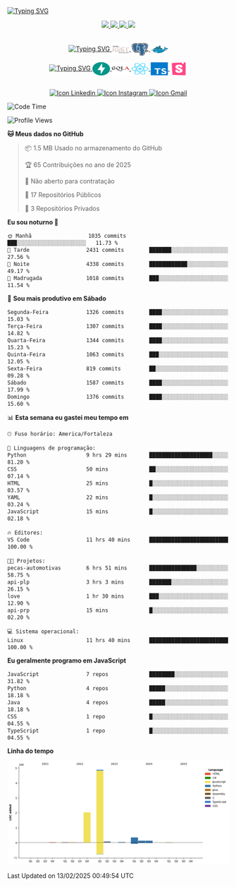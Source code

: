 <a href="https://github.com/alcides07">
    
![Typing SVG](https://readme-typing-svg.herokuapp.com/?color=FFFFFF&size=50&center=true&vCenter=true&width=2200&height=100&color=EC90EF&lines=\o/+Eaaee!+Me+chamo+Alcides!;Sou+desenvolvedor+backend+:%29)

<div align = "center">
    <a href = "https://github.com/alcides07">
    <img height = "180em" src = "https://github-readme-stats-alcides07.vercel.app/api?username=alcides07&show_icons=true&theme=radical&include_all_commits=true&count_private=true&hide=contribs&locale=pt-br&border_radius=10&title_color=EC90EF&text_color=EFEFEF&icon_color=EBFC87"/>
    <img height = "180em" src = "https://github-readme-stats-alcides07.vercel.app/api/top-langs/?username=alcides07&langs_count=10&layout=compact&theme=radical&locale=pt-br&border_radius=12&title_color=EC90EF&text_color=EFEFEF"/>
    <img heght = "180em" src = "https://streak-stats.demolab.com?user=alcides07&theme=radical&border_radius=10&locale=pt_BR&date_format=j%2Fn%5B%2FY%5D&card_width=750&dates=EFEFEF&sideLabels=EC90EF&sideNums=EC90EF&border=EFEFEF&fire=EC90EF&currStreakNum=EC90EF&currStreakLabel=EC90EF&ring=EC90EF&stroke=EFEFEF"/>
    <img heght = "180em" src = "https://github-readme-stats-alcides07.vercel.app/api/wakatime?username=alcides07&theme=radical&border_radius=5&title_color=EC90EF&text_color=EFEFEF&langs_count=5&custom_title=Tempo%20de%20uso%20(7%20%C3%BAltimos%20dias)"/>
</div>
   
<div style = "display: inline_block" align="center"><br>
   <a href="https://github.com/alcides07">
       
   ![Typing SVG](https://readme-typing-svg.herokuapp.com/?color=FFFFFF&size=35&center=true&vCenter=true&width=2200&height=100&color=EC90EF&lines=Trabalhando+atualmente+com:)
    <img align = "center" alt = "Alcides-Django-REST" height = "30" width = "40" src = "https://github.com/devicons/devicon/blob/master/icons/djangorest/djangorest-original-wordmark.svg">
    <img align = "center" alt = "Alcides-PostgreSQL" height = "30" width = "40" src = "https://github.com/devicons/devicon/blob/master/icons/postgresql/postgresql-original.svg">
    <img align = "center" alt = "Alcides-Docker" height = "30" width = "40" src = "https://github.com/devicons/devicon/blob/master/icons/docker/docker-original.svg">
    
   ![Typing SVG](https://readme-typing-svg.herokuapp.com/?color=FFFFFF&size=35&center=true&vCenter=true&width=2200&height=100&color=EC90EF&lines=Já+experienciados:)
    <img align = "center" alt = "Alcides-FastAPI" height = "30" width = "40" src = "https://github.com/devicons/devicon/blob/master/icons/fastapi/fastapi-original.svg">
    <img align = "center" alt = "Alcides-SQLAlchemy" height = "30" width = "40" src = "https://github.com/devicons/devicon/blob/master/icons/sqlalchemy/sqlalchemy-original.svg">
    <img align = "center" alt = "Alcides-React" height = "30" width = "40" src = "https://github.com/devicons/devicon/blob/master/icons/react/react-original.svg">
    <img align = "center" alt = "Alcides-Typescript" height = "30" width = "40" src = "https://github.com/devicons/devicon/blob/master/icons/typescript/typescript-original.svg">
    <img align = "center" alt = "Alcides-Storybook" height = "30" width = "40" src = "https://github.com/devicons/devicon/blob/master/icons/storybook/storybook-original.svg">
</div><br>
    
<div align = "center"> 
    <a href = "https://www.linkedin.com/in/alcides-dantas/" target = "_blank"> <img src = "https://img.shields.io/badge/-Linkedin-%23FFFFFF?style=for-the-badge&logo=linkedin&logoColor=black" title = "Icon Linkedin"/> </a>
    <a href = "https://instagram.com/alcides07" target = "_blank"><img src = "https://img.shields.io/badge/-Instagram-%23FFFFFF?style=for-the-badge&logo=instagram&logoColor=black" title = "Icon Instagram"/> </a>
    <a href = "mailto:alcidesdantasdj@gmail.com" target = "_blank"><img src = "https://img.shields.io/badge/-Gmail-%23FFFFFF?style=for-the-badge&logo=gmail&logoColor=black" title = "Icon Gmail"/> </a> 
</div>

<!--START_SECTION:waka-->
![Code Time](http://img.shields.io/badge/Code%20Time-16%20hrs%2030%20mins-blue)

![Profile Views](http://img.shields.io/badge/Visualizac%C3%B5es%20do%20perfil-3-blue)

**🐱 Meus dados no GitHub** 

> 📦 1.5 MB Usado no armazenamento do GitHub 
 > 
> 🏆 65 Contribuições no ano de 2025
 > 
> 🚫 Não aberto para contratação
 > 
> 📜 17 Repositórios Públicos 
 > 
> 🔑 3 Repositórios Privados 
 > 
**Eu sou noturno 🦉** 

```text
🌞 Manhã                  1035 commits        ███░░░░░░░░░░░░░░░░░░░░░░   11.73 % 
🌆 Tarde                  2431 commits        ███████░░░░░░░░░░░░░░░░░░   27.56 % 
🌃 Noite                  4338 commits        ████████████░░░░░░░░░░░░░   49.17 % 
🌙 Madrugada              1018 commits        ███░░░░░░░░░░░░░░░░░░░░░░   11.54 % 
```
📅 **Sou mais produtivo em Sábado** 

```text
Segunda-Feira            1326 commits        ████░░░░░░░░░░░░░░░░░░░░░   15.03 % 
Terça-Feira              1307 commits        ████░░░░░░░░░░░░░░░░░░░░░   14.82 % 
Quarta-Feira             1344 commits        ████░░░░░░░░░░░░░░░░░░░░░   15.23 % 
Quinta-Feira             1063 commits        ███░░░░░░░░░░░░░░░░░░░░░░   12.05 % 
Sexta-Feira              819 commits         ██░░░░░░░░░░░░░░░░░░░░░░░   09.28 % 
Sábado                   1587 commits        ████░░░░░░░░░░░░░░░░░░░░░   17.99 % 
Domingo                  1376 commits        ████░░░░░░░░░░░░░░░░░░░░░   15.60 % 
```


📊 **Esta semana eu gastei meu tempo em** 

```text
🕑︎ Fuso horário: America/Fortaleza

💬 Linguagens de programação: 
Python                   9 hrs 29 mins       ████████████████████░░░░░   81.20 % 
CSS                      50 mins             ██░░░░░░░░░░░░░░░░░░░░░░░   07.14 % 
HTML                     25 mins             █░░░░░░░░░░░░░░░░░░░░░░░░   03.57 % 
YAML                     22 mins             █░░░░░░░░░░░░░░░░░░░░░░░░   03.24 % 
JavaScript               15 mins             █░░░░░░░░░░░░░░░░░░░░░░░░   02.18 % 

🔥 Editores: 
VS Code                  11 hrs 40 mins      █████████████████████████   100.00 % 

🐱‍💻 Projetos: 
pecas-automotivas        6 hrs 51 mins       ███████████████░░░░░░░░░░   58.75 % 
api-plp                  3 hrs 3 mins        ███████░░░░░░░░░░░░░░░░░░   26.15 % 
love                     1 hr 30 mins        ███░░░░░░░░░░░░░░░░░░░░░░   12.90 % 
api-prp                  15 mins             █░░░░░░░░░░░░░░░░░░░░░░░░   02.20 % 

💻 Sistema operacional: 
Linux                    11 hrs 40 mins      █████████████████████████   100.00 % 
```

**Eu geralmente programo em JavaScript** 

```text
JavaScript               7 repos             ████████░░░░░░░░░░░░░░░░░   31.82 % 
Python                   4 repos             █████░░░░░░░░░░░░░░░░░░░░   18.18 % 
Java                     4 repos             █████░░░░░░░░░░░░░░░░░░░░   18.18 % 
CSS                      1 repo              █░░░░░░░░░░░░░░░░░░░░░░░░   04.55 % 
TypeScript               1 repo              █░░░░░░░░░░░░░░░░░░░░░░░░   04.55 % 
```



**Linha do tempo**

![Lines of Code chart](https://raw.githubusercontent.com/alcides07/alcides07/main/assets/bar_graph.png)


 Last Updated on 13/02/2025 00:49:54 UTC
<!--END_SECTION:waka-->
